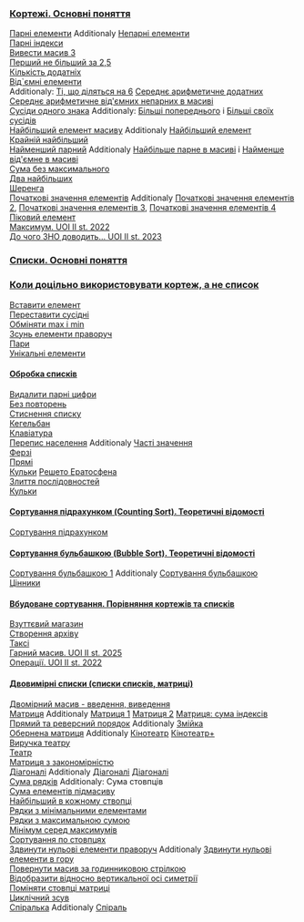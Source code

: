 ### [Кортежі. Основні поняття](Поняття_кортежу.md)
[Парні елементи](Парні_елементи.md) Additionaly [Непарні елементи](https://basecamp.eolymp.com/uk/problems/7841)  
[Парні індекси](https://basecamp.eolymp.com/uk/problems/7842)  
[Вивести масив 3](https://basecamp.eolymp.com/uk/problems/8955)  
[Перший не більший за 2,5](https://basecamp.eolymp.com/uk/problems/907)  
[Кількість додатніх](https://basecamp.eolymp.com/uk/problems/9617)  
[Від`ємні елементи](https://basecamp.eolymp.com/uk/problems/921)  
Additionaly: [Ті, що діляться на 6](https://basecamp.eolymp.com/uk/problems/908) 
[Середнє арифметичне додатних](https://basecamp.eolymp.com/uk/problems/910)
[Середнє арифметичне від'ємних непарних в масиві](https://basecamp.eolymp.com/uk/problems/9958)  
[Сусіди одного знака](https://basecamp.eolymp.com/uk/problems/7844) 
 Additionaly: [Більші попереднього](https://basecamp.eolymp.com/uk/problems/7843) i [Більші своїх сусідів](https://basecamp.eolymp.com/uk/problems/7845)  
[Найбільший елемент масиву](https://basecamp.eolymp.com/uk/problems/7830) Additionaly [Найбільший елемент](https://basecamp.eolymp.com/uk/problems/7846)  
[Крайній найбільший](https://basecamp.eolymp.com/uk/problems/8962)  
[Найменший парний](https://basecamp.eolymp.com/uk/problems/9960) Additionaly [Найбільше парне в масиві](https://basecamp.eolymp.com/uk/problems/9956) i [Найменше від'ємне в масиві](https://basecamp.eolymp.com/uk/problems/9957)  
[Сума без максимального](https://basecamp.eolymp.com/uk/problems/7831)  
[Два найбільших](https://basecamp.eolymp.com/uk/problems/7834)  
[Шеренга](https://basecamp.eolymp.com/uk/problems/1965)   
[Початкові значення елементів](https://basecamp.eolymp.com/uk/problems/8965) Additionaly [Початкові значення елементів 2](https://basecamp.eolymp.com/uk/problems/8967), 
[Початкові значення елементів 3](https://basecamp.eolymp.com/uk/problems/8968), [Початкові значення елементів 4](https://basecamp.eolymp.com/uk/problems/8969)   
[Піковий елемент](https://basecamp.eolymp.com/uk/problems/11287)  
[Максимум. UOI II st. 2022](https://basecamp.eolymp.com/uk/problems/10925)   
[До чого ЗНО доводить... UOI II st. 2023](https://uoi.eolymp.space/uk/problems/6)
### [Списки. Основні поняття](Поняття_списку.md)  
### [Коли доцільно використовувати кортеж, а не список](Кортеж_vs_список.md)  
[Вставити елемент](Вставити_елемент.md)  
[Переставити сусідні](https://basecamp.eolymp.com/uk/problems/7848)  
[Обміняти max і min](https://basecamp.eolymp.com/uk/problems/7849)  
[Зсунь елементи праворуч](https://basecamp.eolymp.com/uk/problems/922)  
[Пари](https://basecamp.eolymp.com/uk/problems/10126)  
[Унікальні елементи](https://basecamp.eolymp.com/uk/problems/7850)  
#### [Обробка списків](Обробка_списків.md)  
[Видалити парні цифри](https://basecamp.eolymp.com/uk/problems/8682)  
[Без повторень](https://basecamp.eolymp.com/uk/problems/8971)  
[Стиснення списку](Стиснення_списку.md)  
[Кегельбан](Кегельбан.md)  
[Клавіатура](https://basecamp.eolymp.com/uk/problems/462)  
[Перепис населення](https://basecamp.eolymp.com/uk/problems/4740) Additionaly [Часті значення](https://basecamp.eolymp.com/uk/problems/3838)   
[Ферзі](Ферзі.md)  
[Прямі](https://uoi.eolymp.space/uk/problems/66)  
[Кульки](https://basecamp.eolymp.com/uk/problems/1968)
[Решето Ератосфена](https://basecamp.eolymp.com/uk/problems/4739)  
[Злиття послідовностей](https://basecamp.eolymp.com/uk/problems/9593)  
[Кульки](https://basecamp.eolymp.com/uk/problems/113)  
#### [Сортування підрахунком (Counting Sort). Теоретичні відомості](Сортування_підрахунком.md)  
[Сортування підрахунком](https://basecamp.eolymp.com/uk/problems/2327)  
#### [Сортування бульбашкою (Bubble Sort). Теоретичні відомості](Сортування_бульбашкою.md)  
[Сортування бульбашкою 1](https://basecamp.eolymp.com/uk/problems/8237) Additionaly [Сортування бульбашкою](https://basecamp.eolymp.com/uk/problems/2663)  
[Цінники](https://basecamp.eolymp.com/uk/problems/2661)  
#### [Вбудоване сортування. Порівняння кортежів та списків](Сортування_Порівняння_кортежів_та_списків.md)   
[Взуттєвий магазин](Взуттєвий_магазин.md)  
[Створення архіву](Створення_архіву.md)  
[Таксі](https://basecamp.eolymp.com/uk/problems/2208)  
[Гарний масив. UOI II st. 2025](https://uoi.eolymp.space/uk/problems/350)  
[Операції. UOI II st. 2022](https://uoi.eolymp.space/uk/problems/67)  
#### [Двовимірні списки (списки списків, матриці)](Двовимірні_списки.md)  
[Двомірний масив - введення, виведення](https://basecamp.eolymp.com/uk/problems/9560)  
[Матриця](https://basecamp.eolymp.com/uk/problems/8941) Additionaly [Матриця 1](https://basecamp.eolymp.com/uk/problems/9982) [Матриця 2](https://basecamp.eolymp.com/uk/problems/9983) [Матриця: сума індексів](https://basecamp.eolymp.com/uk/problems/9893)   
[Прямий та реверсний порядок](Прямий_та_реверсний_порядок.md) Additionaly [Змійка](https://basecamp.eolymp.com/uk/problems/2667)  
[Обернена матриця](https://basecamp.eolymp.com/uk/problems/5469) Additionaly [Кінотеатр](https://basecamp.eolymp.com/uk/problems/4752) [Кінотеатр+](https://basecamp.eolymp.com/uk/problems/4753)  
[Виручка театру](https://basecamp.eolymp.com/uk/problems/4749)  
[Театр](https://basecamp.eolymp.com/uk/problems/1963)  
[Матриця з закономірністю](Матриця_з_закономірністю.md)   
[Діагоналі](https://basecamp.eolymp.com/uk/problems/4751) Additionaly [Діагоналі](https://basecamp.eolymp.com/uk/problems/942) [Діагоналі](https://basecamp.eolymp.com/uk/problems/10232)  
[Сума рядків](https://basecamp.eolymp.com/uk/problems/9894) Additionaly: Сума стовпців  
[Сума елементів підмасиву](https://basecamp.eolymp.com/uk/problems/9562)  
[Найбільший в кожному ствопці](https://basecamp.eolymp.com/uk/problems/9561)  
[Рядки з мінімальними елементами](https://basecamp.eolymp.com/uk/problems/9563)  
[Рядки з максимальною сумою](https://basecamp.eolymp.com/uk/problems/9564)  
[Мінімум серед максимумів](https://basecamp.eolymp.com/uk/problems/9565)  
[Сортування по стовпцях](https://basecamp.eolymp.com/uk/problems/9566)  
[Здвинути нульові елементи праворуч](https://basecamp.eolymp.com/uk/problems/9567) Additionaly [Здвинути нульові елементи в гору](https://basecamp.eolymp.com/uk/problems/9568)  
[Повернути масив за годинниковою стрілкою](https://basecamp.eolymp.com/uk/problems/9569)  
[Відобразити відносно вертикальної осі симетрії](https://basecamp.eolymp.com/uk/problems/9570)  
[Поміняти стовпці матриці](Поміняти_стовпці_матриці.md)  
[Циклічний зсув](Циклічний_зсув.md)  
[Спіралька](https://basecamp.eolymp.com/uk/problems/5057) Additionaly [Спіраль](https://basecamp.eolymp.com/uk/problems/85)  
